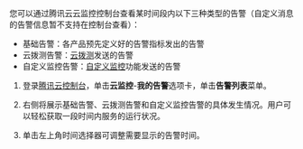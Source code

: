 您可以通过腾讯云云监控控制台查看某时间段内以下三种类型的告警（自定义消息的告警信息暂不支持在控制台查看）：

- 基础告警：各产品预先定义好的告警指标发出的告警
- 云拨测告警：[云拨测](https://cloud.tencent.com/product/cat.html)发送的告警
- 自定义监控告警：[自定义监控](https://cloud.tencent.com/product/ccm.html)功能发送的告警

1) 登录[腾讯云控制台](https://console.cloud.tencent.com/)，单击**云监控**-**我的告警**选项卡，单击**告警列表**菜单。

2) 右侧将展示基础告警、云拨测告警和自定义监控告警的具体发生情况。用户可以轻松获取一段时间内服务的运行状况。

3) 单击左上角时间选择器可调整需要显示的告警时间。